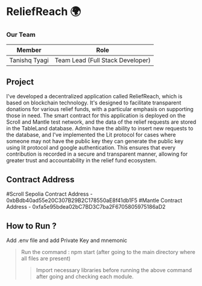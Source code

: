 # ReliefReach 🌍

### Our Team
Member | Role
------------- | -------------
Tanishq Tyagi | Team Lead (Full Stack Developer)

## Project

I've developed a decentralized application called ReliefReach, which is based on blockchain technology. It's designed to facilitate transparent donations for various relief funds, with a particular emphasis on supporting those in need. The smart contract for this application is deployed on the Scroll and Mantle test network, and the data of the relief requests are stored in the TableLand database. Admin have the ability to insert new requests to the database, and I've implemented the Lit protocol for cases where someone may not have the public key they can generate the public key using lit protocol and google authentication. This ensures that every contribution is recorded in a secure and transparent manner, allowing for greater trust and accountability in the relief fund ecosystem.

## Contract Address
#Scroll Sepolia Contract Address - 0xbBdb40ad55e20C307B29B2C178550aE8f41db1F5
#Mantle Contract Address         - 0xfa5e95bdea02bC7BD3C7ba2F6705805975186aD2


## How to Run ?
Add .env file and add Private Key and mnemonic
> Run the command : npm start (after going to the main directory where all files are present)
>> Import necessary libraries before running the above command after going and checking each module.
